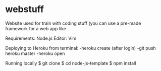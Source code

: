 # webstuff
Website used for train with coding stuff (you can use a pre-made framework for a web app like 

Requirements:
Node.js
Editor: Vim

Deploying to Heroku 
from terminal:
-heroku create (after login)
-git push heroku master
-heroku open

Running locally
$ git clone 
$ cd node-js-template
$ npm install

